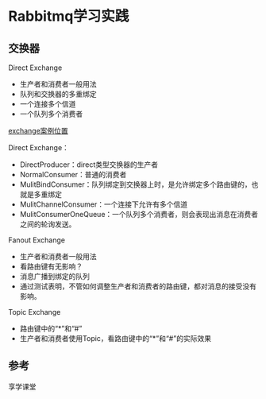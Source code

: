 # Rabbitmq学习实践

## 交换器

Direct Exchange
- 生产者和消费者一般用法
- 队列和交换器的多重绑定
- 一个连接多个信道
- 一个队列多个消费者

[exchange案例位置](./src/main/java/com/chen/rabbitmq/exchange)

Direct Exchange：
- DirectProducer：direct类型交换器的生产者
- NormalConsumer：普通的消费者
- MulitBindConsumer：队列绑定到交换器上时，是允许绑定多个路由键的，也就是多重绑定
- MulitChannelConsumer：一个连接下允许有多个信道
- MulitConsumerOneQueue：一个队列多个消费者，则会表现出消息在消费者之间的轮询发送。

Fanout Exchange
- 生产者和消费者一般用法
- 看路由键有无影响？
- 消息广播到绑定的队列
- 通过测试表明，不管如何调整生产者和消费者的路由键，都对消息的接受没有影响。

Topic Exchange
- 路由键中的“*”和“#”
- 生产者和消费者使用Topic，看路由键中的“*”和“#”的实际效果



## 参考

享学课堂